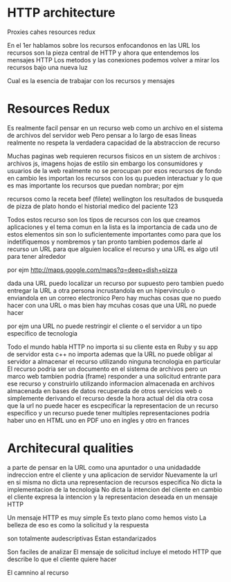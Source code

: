 # HTTP architecture

Proxies cahes resources redux

En el 1er hablamos sobre los recursos enfocandonos en las URL
los recursos son la pieza central de HTTP
y ahora que entendemos los mensajes HTTP
Los metodos y las conexiones podemos volver a mirar los recursos bajo una nueva luz

Cual es la esencia de trabajar con los recursos y mensajes

# Resources Redux

Es realmente facil pensar en un recurso web como un archivo en el sistema de archivos del servidor web
Pero
pensar a lo largo de esas lineas realmente no respeta la verdadera capacidad de la abstraccion de recurso

Muchas paginas web requieren recursos fisicos en un sistem de archivos : archivos js, imagens hojas de estilo
sin embargo
los consumidores y usuarios de la web realmente no se perocupan por esos recursos de fondo
en cambio les importan los recursos con los qu pueden interactuar y lo que es mas importante
los recursos que puedan nombrar; por ejm

recursos como la receta beef (filete)
wellington los resultados de busqueda de pizza de plato hondo
el historial medico del paciente 123

Todos estos recurso son los tipos de recursos con los que creamos aplicaciones y el tema comun en la lista
es la importancia de cada uno de estos
elementos sin son lo suficientemente importantes como para que los indetifiquemos y nombremos y
tan
pronto tambien podemos darle al recurso un URL para que alguien localice el recurso
y
una URL es algo util para tener alrededor

por ejm
http://maps.google.com/maps?q=deep+dish+pizza

dada una URL
puedo localizar un recurso por supuesto
pero tambien puedo entregar la URL a otra persona
incrustandola en un hipervinculo
o
enviandola en un correo electronico
Pero hay muchas cosas que no puedo hacer con una URL o mas bien hay mcuhas cosas que una URL no puede hacer

por ejm
una URL no puede restringir el cliente o el servidor a un tipo especifico de tecnologia

Todo el mundo habla HTTP
no importa si su cliente esta en Ruby y su app de servidor esta c++
no importa
ademas que la URL no puede obligar al servidor a almacenar el recurso utilizando ninguna tecnologia en particular
El recurso podria ser un documento en el sistema de archivos pero un marco web tambien podria (frame)
responder a una solicitud entrante para ese recurso y construirlo utilizando informacion almacenada en archivos
almacenada en bases de datos
recuperada de otros servicios web
o simplemente
derivando el recurso desde la hora actual del dia
otra cosa que la url no puede hacer es escpecificar la representacion de un recurso especifico
y
un recurso puede tener multiples representaciones
podria
haber uno en HTML
uno en PDF
uno en ingles
y otro en frances

# Architecural qualities

a parte de pensar en la URL como una apuntador o una unidadadde indreccion entre el cliente y una aplicacion de servidor
Nuevamente la url en si misma no dicta una representacion de recursos especifica
No dicta la implementacion de la tecnologia
No dicta la intencion del cliente en cambio
el cliente expresa la intencion y la representacion deseada en un mensaje HTTP

Un mensaje HTTP es muy simple 
Es texto plano como hemos visto 
La belleza de eso es como la solicitud y la respuesta

son totalmente audescriptivas
Estan estandarizados 

Son faciles de analizar
El mensaje de solicitud incluye el metodo HTTP 
que describe lo que el cliente quiere hacer 

El camnino al recurso


